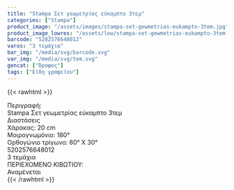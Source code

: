 ```yaml
---
title: "Stampa Σετ γεωμετρίας εύκαμπτο 3τεμ"
categories: ["Stampa"]
product_image: "/assets/images/stampa-set-gewmetrias-eukampto-3tem.jpg"
product_image_lowres: "/assets/low/stampa-set-gewmetrias-eukampto-3tem.jpg"
barcode: "5202576648012"
varos: "3 τεμάχια"
bar_img: "/media/svg/barcode.svg"
var_img: "/media/svg/tem.svg"
gencat: ["Όροφος"]
tags: ["Είδη γραφείου"]
---
```

{{< rawhtml >}}

<div class="product">
    <div id="sistatika">Περιγραφή:</div>
    <div class="alltext">Stampa Σετ γεωμετρίας εύκαμπτο 3τεμ</div>
    <div id="loipa">Διαστάσεις</div>
     <div class="alltext">
            <div class="sdg300 sgg2 sfwb">
             <div class="sp10 s333 steee stcenter">Χάρακας: 20 cm</div>
             <div class="sp10 sred steee stcenter">Μοιρογνωμόνιο: 180°</div>        
            </div>
            <div class="sp10 sgold smt2 st333 stcenter">Ορθογώνιο τρίγωνο: 60° Χ 30°</div>
       </div>
    <div id="barcode">
        <div id="barimage1"></div><span id="bartext">5202576648012</span>
    </div>
    <div id="varos">
        <div id="temimg"></div><span id="varostext">3 τεμάχια</span>
    </div>
    <div id="kivotio">ΠΕΡΙΕΧΟΜΕΝΟ ΚΙΒΩΤΙΟΥ:<br>Αναμένεται</div>
    <div class="pimg"></div>
</div>
{{< /rawhtml >}}